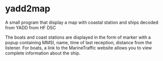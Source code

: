 # yadd2map
A small program that display a map with coastal station and ships decoded from YADD from HF DSC

The boats and coast stations are displayed in the form of marker with a popup containing MMSI, name, time of last reception, distance from the listener.
For boats, a link to the MarineTraffic website allows you to view complete information about the ship.

